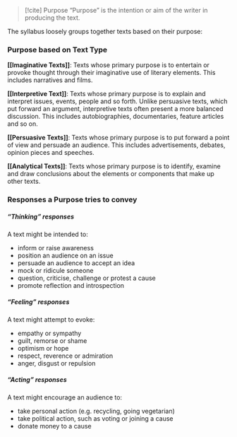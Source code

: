 >[!cite] Purpose
“Purpose” is the intention or aim of the writer in producing the text. 

The syllabus loosely groups together texts based on their purpose: 


### Purpose based on Text Type
**[[Imaginative Texts]]**: Texts whose primary purpose is to entertain or provoke thought through their imaginative use of literary elements. This includes narratives and films. 

**[[Interpretive Text]]**: Texts whose primary purpose is to explain and interpret issues, events, people and so forth. Unlike persuasive texts, which put forward an argument, interpretive texts often present a more balanced discussion. This includes autobiographies, documentaries, feature articles and so on. 


**[[Persuasive Texts]]**: Texts whose primary purpose is to put forward a point of view and persuade an audience. This includes advertisements, debates, opinion pieces and speeches. 

**[[Analytical Texts]]**: Texts whose primary purpose is to identify, examine and draw conclusions about the elements or components that make up other texts.

### Responses a Purpose tries to convey
##### “Thinking” responses 
A text might be intended to: 
- inform or raise awareness 
- position an audience on an issue 
- persuade an audience to accept an idea 
- mock or ridicule someone 
- question, criticise, challenge or protest a cause 
- promote reflection and introspection 
##### “Feeling” responses 
A text might attempt to evoke: 
- empathy or sympathy 
- guilt, remorse or shame 
- optimism or hope 
- respect, reverence or admiration 
- anger, disgust or repulsion 
##### “Acting” responses 
A text might encourage an audience to: 
- take personal action (e.g. recycling, going vegetarian) 
- take political action, such as voting or joining a cause 
- donate money to a cause
